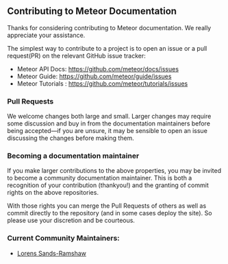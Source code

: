 ## Contributing to Meteor Documentation

Thanks for considering contributing to Meteor documentation. We really appreciate your assistance.

The simplest way to contribute to a project is to open an issue or a pull request(PR) on the relevant GitHub issue tracker:

 - Meteor API Docs: https://github.com/meteor/docs/issues
 - Meteor Guide: https://github.com/meteor/guide/issues
 - Meteor Tutorials : https://github.com/meteor/tutorials/issues

### Pull Requests

We welcome changes both large and small. Larger changes may require some discussion and buy in from the documentation maintainers before being accepted—if you are unsure, it may be sensible to open an issue discussing the changes before making them.

### Becoming a documentation maintainer

If you make larger contributions to the above properties, you may be invited to become a community documentation maintainer. This is both a recognition of your contribution (thankyou!) and the granting of commit rights on the above repositories.

With those rights you can merge the Pull Requests of others as well as commit directly to the repository (and in some cases deploy the site). So please use your discretion and be courteous.

### Current Community Maintainers:

- [Lorens Sands-Ramshaw](http://github.com/lorensr)
